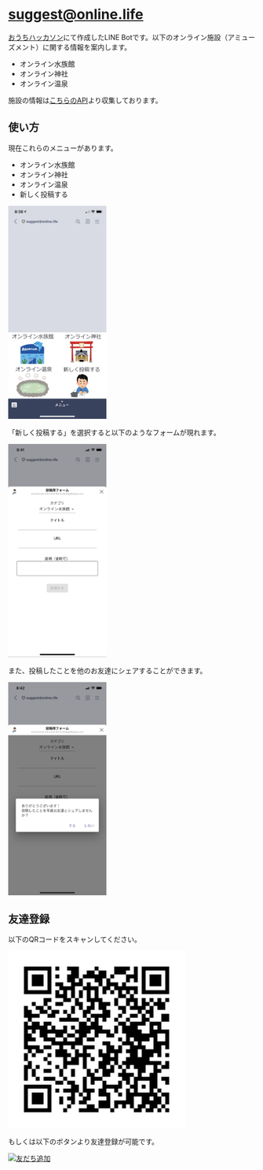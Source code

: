 # suggest@online.life

[おうちハッカソン](https://connpass.com/event/174573/)にて作成したLINE Botです。以下のオンライン施設（アミューズメント）に関する情報を案内します。

- オンライン水族館
- オンライン神社
- オンライン温泉

施設の情報は[こちらのAPI](https://github.com/ufoo68/online-amusement-api)より収集しております。

## 使い方

現在これらのメニューがあります。

- オンライン水族館
- オンライン神社
- オンライン温泉
- 新しく投稿する

<img src="./assets/menu.jpg" width="200px">

「新しく投稿する」を選択すると以下のようなフォームが現れます。

<img src="./assets/form.jpg" width="200px">

また、投稿したことを他のお友達にシェアすることができます。

<img src="./assets/dialog.jpg" width="200px">

## 友達登録

以下のQRコードをスキャンしてください。

![QR](./assets/QR.png)

もしくは以下のボタンより友達登録が可能です。

<a href="https://lin.ee/jffKuHOU"><img src="https://scdn.line-apps.com/n/line_add_friends/btn/ja.png" alt="友だち追加" height="36" border="0"></a>